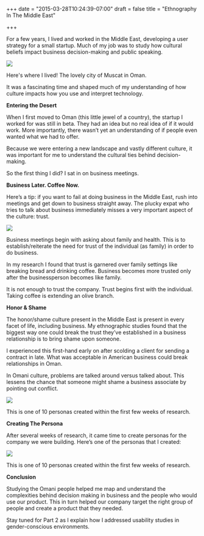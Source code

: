 +++
date = "2015-03-28T10:24:39-07:00"
draft = false
title = "Ethnography In The Middle East"

+++

For a few years, I lived and worked in the Middle East, developing a user strategy for a small startup. Much of my job was to study how cultural beliefs impact business decision-making and public speaking. 
<a href="/images/whereilived.png" data-lightbox="persona" data-title="Where I Lived"><img src="/images/whereilived.png"/></a>
<div class="image-caption">Here's where I lived! The lovely city of Muscat in Oman.</div>It was a fascinating time and shaped much of my understanding of how culture impacts how you use and interpret technology. **Entering the Desert**When I first moved to Oman (this little jewel of a country), the startup I worked for was still in beta. They had an idea but no real idea of if it would work. More importantly, there wasn’t yet an understanding of if people even wanted what we had to offer. Because we were entering a new landscape and vastly different culture, it was important for me to understand the cultural ties behind decision-making. So the first thing I did? I sat in on business meetings. **Business Later. Coffee Now.** Here’s a tip: if you want to fail at doing business in the Middle East, rush into meetings and get down to business straight away.  The plucky expat who tries to talk about business immediately misses a very important aspect of the culture: trust. 

<a href="/images/what.jpg" data-lightbox="persona" data-title="OmanPersona"><img src="/images/what.jpg"/></a>
<div class="image-caption">Business meetings begin with asking about family and health. This is to establish/reiterate the need for trust of the individual (as family) in order to do business.</div>In my research I found that trust is garnered over family settings like breaking bread and drinking coffee. Business becomes more trusted only after the businessperson becomes like family.

It is not enough to trust the company. Trust begins first with the individual. Taking coffee is extending an olive branch.**Honor & Shame** The honor/shame culture present in the Middle East is present in every facet of life, including business. My ethnographic studies found that the biggest way one could break the trust they’ve established in a business relationship is to bring shame upon someone. I experienced this first-hand early on after scolding a client for sending a contract in late.  What was acceptable in American business could break relationships in Oman.

In Omani culture, problems are talked around versus talked about. This lessens the chance that someone might shame a business associate by pointing out conflict. 

<a href="/images/problem.jpg" data-lightbox="persona" data-title="Problems"><img src="/images/problem.jpg"/></a>
<div class="image-caption">This is one of 10 personas created within the first few weeks of research.</div>**Creating The Persona**After several weeks of research, it came time to create personas for the company we were building. Here’s one of the personas that I created:

<a href="/images/Omanpersona.pdf" data-lightbox="persona" data-title="OmanPersona"><img src="/images/Omanpersona.pdf"/></a>
<div class="image-caption">This is one of 10 personas created within the first few weeks of research.</div>**Conclusion**Studying the Omani people helped me map and understand the complexities behind decision making in business and the people who would use our product. This in turn helped our company target the right group of people and create a product that they needed. Stay tuned for Part 2 as I explain how I addressed usability studies in gender-conscious environments. 